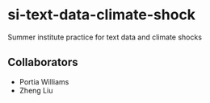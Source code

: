 # si-text-data-climate-shock
Summer institute practice for text data and climate shocks

## Collaborators 
- Portia Williams
- Zheng Liu

